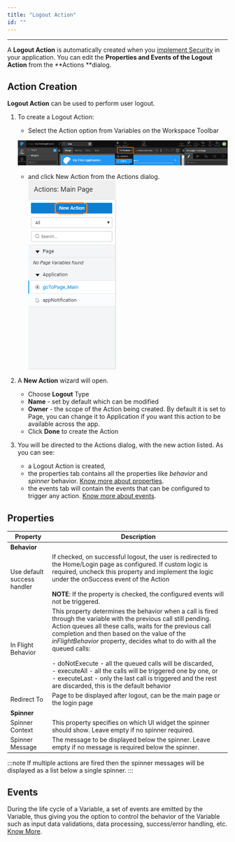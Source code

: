```yaml
---
title: "Logout Action"
id: ""
---
```

---

A **Logout Action** is automatically created when you [implement Security](/learn/app-development/app-security/app-security) in your application. You can edit the **Properties **and **Events** of the** Logout Action** from the **Actions **dialog.

## Action Creation

**Logout Action** can be used to perform user logout.

1. To create a Logout Action:
    - Select the Action option from Variables on the Workspace Toolbar 
    
    [![](/learn/assets/action_sel.png)](/learn/assets/action_sel.png)
    - and click New Action from the Actions dialog. 
    [![](/learn/assets/action_new.png?v=20)](/learn/assets/action_new.png?v=20)

2. A **New Action** wizard will open.
    - Choose **Logout** Type
    - **Name** - set by default which can be modified
    - **Owner** - the scope of the Action being created. By default it is set to Page, you can change it to Application if you want this action to be available across the app.
    - Click **Done** to create the Action
3. You will be directed to the Actions dialog, with the new action listed. As you can see:
    - a Logout Action is created,
    - the properties tab contains all the properties like _behavior_ and _spinner_ behavior. [Know more about properties](#properties).
    - the events tab will contain the events that can be configured to trigger any action. [Know more about events](#events).

## Properties

| **Property** | **Description** |
| --- | --- |
| **Behavior** | | 
| Use default success handler | If checked, on successful logout, the user is redirected to the Home/Login page as configured. If custom logic is required, uncheck this property and implement the logic under the onSuccess event of the Action <br> <br> **NOTE**: If the property is checked, the configured events will not be triggered. |
| In Flight Behavior | This property determines the behavior when a call is fired through the variable with the previous call still pending. Action queues all these calls, waits for the previous call completion and then based on the value of the _inFlightBehavior_ property, decides what to do with all the queued calls: <br> <br>  - doNotExecute - all the queued calls will be discarded, <br> - executeAll - all the calls will be triggered one by one, or <br> - executeLast - only the last call is triggered and the rest are discarded, this is the default behavior  |
| Redirect To | Page to be displayed after logout, can be the main page or the login page |
| **Spinner** | |
| Spinner Context | This property specifies on which UI widget the spinner should show. Leave empty if no spinner required. |
| Spinner Message | The message to be displayed below the spinner. Leave empty if no message is required below the spinner.  |

:::note
If multiple actions are fired then the spinner messages will be displayed as a list below a single spinner.
:::

## Events

During the life cycle of a Variable, a set of events are emitted by the Variable, thus giving you the option to control the behavior of the Variable such as input data validations, data processing, success/error handling, etc. [Know More](/learn/app-development/variables/variables-actions/#events-implementation).

